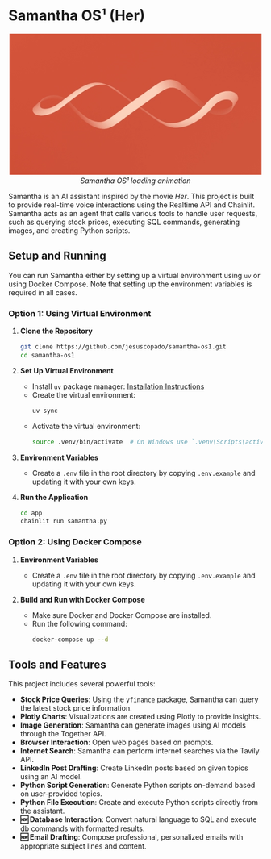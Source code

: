 # Samantha OS¹ (Her)

<p align="center">
   <a href="https://fokkemars.com/os1">
    <img src="images/os1.gif" alt="YouTube Demo" width="500">
  </a>
  <br>
  <em>Samantha OS¹ loading animation</em>
</p>

Samantha is an AI assistant inspired by the movie *Her*. This project is built to provide real-time voice interactions using the Realtime API and Chainlit. Samantha acts as an agent that calls various tools to handle user requests, such as querying stock prices, executing SQL commands, generating images, and creating Python scripts.


## Setup and Running

You can run Samantha either by setting up a virtual environment using `uv` or using Docker Compose. Note that setting up the environment variables is required in all cases.

### Option 1: Using Virtual Environment

1. **Clone the Repository**
   ```sh
   git clone https://github.com/jesuscopado/samantha-os1.git
   cd samantha-os1
   ```

2. **Set Up Virtual Environment**
   - Install `uv` package manager: [Installation Instructions](https://docs.astral.sh/uv/getting-started/installation/)
   - Create the virtual environment:
     ```sh
     uv sync
     ```
   - Activate the virtual environment:
     ```sh
     source .venv/bin/activate  # On Windows use `.venv\Scripts\activate`
     ```

3. **Environment Variables**
   - Create a `.env` file in the root directory by copying `.env.example` and updating it with your own keys.

4. **Run the Application**
   ```sh
   cd app
   chainlit run samantha.py
   ```

### Option 2: Using Docker Compose

1. **Environment Variables**
   - Create a `.env` file in the root directory by copying `.env.example` and updating it with your own keys.

2. **Build and Run with Docker Compose**
   - Make sure Docker and Docker Compose are installed.
   - Run the following command:
     ```sh
     docker-compose up --d
     ```

## Tools and Features

This project includes several powerful tools:

- **Stock Price Queries**: Using the `yfinance` package, Samantha can query the latest stock price information.
- **Plotly Charts**: Visualizations are created using Plotly to provide insights.
- **Image Generation**: Samantha can generate images using AI models through the Together API.
- **Browser Interaction**: Open web pages based on prompts.
- **Internet Search**: Samantha can perform internet searches via the Tavily API.
- **LinkedIn Post Drafting**: Create LinkedIn posts based on given topics using an AI model.
- **Python Script Generation**: Generate Python scripts on-demand based on user-provided topics.
- **Python File Execution**: Create and execute Python scripts directly from the assistant.
- **🆕 Database Interaction**: Convert natural language to SQL and execute db commands with formatted results.
- **🆕 Email Drafting**: Compose professional, personalized emails with appropriate subject lines and content.


